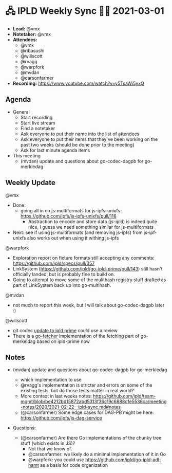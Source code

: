# 🖧 IPLD Weekly Sync 🙌🏽 2021-03-01

- **Lead:** @vmx
- **Notetaker:** @vmx
- **Attendees:**
  - @vmx
  - @ribasushi
  - @willscott
  - @rvagg 
  - @warpfork 
  - @mvdan 
  - @carsonfarmer
- **Recording:** https://www.youtube.com/watch?v=y5TsaWi5yxQ


## Agenda

- General
  - Start recording
  - Start live stream
  - Find a notetaker
  - Ask everyone to put their name into the list of attendees
  - Ask everyone to put their items that they've been working on the past two weeks (should be done prior to the meeting)
  - Ask for last minute agenda items
- This meeting
  - (mvdan) update and questions about go-codec-dagpb for go-merkledag


## Weekly Update

@vmx
 - Done:
   - going all in on js-multiformats for js-ipfs-unixfs: https://github.com/ipfs/js-ipfs-unixfs/pull/116
     - Abstraction to encode and store data (js-ipld) is indeed quite nice, I guess we need something similar for js-multiformats
 - Next: see if using js-multiformats (and removing js-ipfs) from js-ipf-unixfs also works out when using it withing js-ipfs

@warpfork 
 - Exploration report on fixture formats still accepting any comments: https://github.com/ipld/specs/pull/357
 - LinkSystem (https://github.com/ipld/go-ipld-prime/pull/143) still hasn't officially landed, but is probably fine to build on.
 - Going to attempt to move some of the mulithash registry stuff drafted as part of LinkSystem back up into go-multihash.

@mvdan 
 - not much to report this week, but I will talk about go-codec-dagpb later :)

@willscott 
 - git codec [update to ipld prime](https://github.com/ipfs/go-ipld-git/pull/46) could use a review
 - There is a [go-fetcher](https://github.com/ipfs/go-fetcher) implementation of the fetching part of go-merkeldag based on ipld-prime now



## Notes

<!-- After each call, the notetaker submits a PR to https://github.com/ipld/team-mgmt to store the notes on the meeting-notes folder -->

  - (mvdan) update and questions about go-codec-dagpb for go-merkledag
    - which implementation to use
    - @rvagg's implementation is stricter and errors on some of the existing tests, but do those tests matter in real world?
    - More context in last weeks notes: https://github.com/ipld/team-mgmt/blob/be4212bd15872abd5313f36c19c6888c1e5536ca/meeting-notes/2020/2021-02-22--ipld-sync.md#notes
    - (@carsonfarmer) Some edge cases for DAG-PB might be here: https://github.com/ipfs/js-dag-service

  - Questions:
    - (@carsonfarmer) Are there Go implementations of the chunky tree stuff (which exists in JS)?
      - Not that we know of.
      - @carsonfarmer: we likely do a minimal implementation of it in Go
      - @warpfork: you could use https://github.com/ipld/go-ipld-adl-hamt as a basis for code organization
